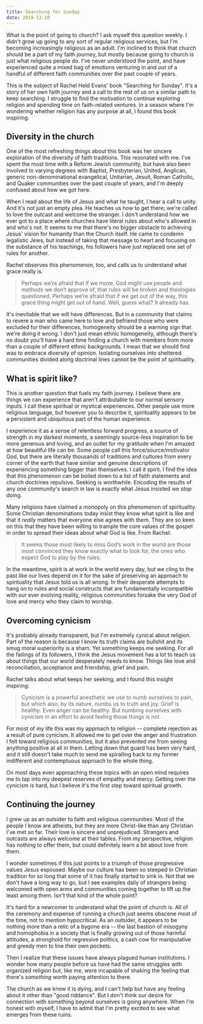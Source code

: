 ```yaml
---
title: Searching for Sunday
date: 2019-12-10
---
```


What is the point of going to church? I ask myself this question weekly. I
didn't grow up going to any sort of regular religious services, but I'm becoming
increasingly religious as an adult. I'm inclined to think that church should be
a part of my faith journey, but mostly because going to church is just what
religious people do. I've never understood the point, and have experienced quite
a mixed bag of emotions venturing in and out of a handful of different faith
communities over the past couple of years.

This is the subject of Rachel Held Evans' book "Searching for Sunday". It's a
story of her own faith journey and a call to the rest of us on a similar path to
keep searching. I struggle to find the motivation to continue exploring religion
and spending time on faith-related ventures. In a season where I'm wondering
whether religion has any purpose at all, I found this book inspiring.

## Diversity in the church

One of the most refreshing things about this book was her sincere exploration of
the diversity of faith traditions. This resonated with me. I've spent the most
time with a Reform Jewish community, but have also been involved to varying
degrees with Baptist, Presbyterian, United, Anglican, generic non-denominational
evangelical, Unitarian, Jesuit, Roman Catholic, and Quaker communities over the
past couple of years, and I'm deeply confused about how we got here.

When I read about the life of Jesus and what he taught, I hear a call to unity.
And it's not just an empty plea. He teaches us how to get there; we're called to
love the outcast and welcome the stranger. I don't understand how we ever got to
a place where churches have literal rules about who's allowed in and who's not.
It seems to me that there's no bigger obstacle to achieving Jesus' vision for
humanity than the Church itself. He came to condemn legalistic Jews, but instead
of taking that message to heart and focusing on the substance of his teachings,
his followers have just replaced one set of rules for another.

Rachel observes this phenomenon, too, and calls us to understand what grace
really is.

> Perhaps we’re afraid that if we move, God might use people and methods we
> don’t approve of, that rules will be broken and theologies questioned. Perhaps
> we’re afraid that if we get out of the way, this grace thing might get out of
> hand. Well, guess what? It already has.

It's inevitable that we will have differences. But in a community that claims to
revere a man who came here to love and befriend those who were excluded for
their differences, homogeneity should be a warning sign that we're doing it
wrong. I don't just mean ethnic homogeneity, although there's no doubt you'll
have a hard time finding a church with members from more than a couple of
different ethnic backgrounds. I mean that we should find was to embrace
diversity of opinion. Isolating ourselves into sheltered communities divided
along doctrinal lines cannot be the point of spirituality.

## What is spirit like?

This is another question that fuels my faith journey. I believe there are things
we can experience that aren't attributable to our normal sensory inputs. I call
these spiritual or mystical experiences. Other people use more religious
language, but however you to describe it, spirituality appears to be a
persistent and ubiquitous part of the human experience.

I experience it as a sense of relentless forward progress, a source of strength
in my darkest moments, a seemingly source-less inspiration to be more generous
and loving, and an outlet for my gratitude when I'm amazed at how beautiful life
can be. Some people call this force/source/motivator God, but there are
literally thousands of traditions and cultures from every corner of the earth
that have similar and genuine descriptions of experiencing something bigger than
themselves. I call it spirit. I find the idea that this phenomenon can be boiled
down to a list of faith statements and church doctrines repulsive. Seeking is
worthwhile. Encoding the results of any one community's search in law is exactly
what Jesus insisted we _stop_ doing.

Many religions have claimed a monopoly on this phenomenon of spirituality. Some
Christian denominations today insist they know what spirit is like and that it
_really_ matters that everyone else agrees with them. They are so keen on this
that they have been willing to trample the core values of the gospel in order to
spread their ideas about what God is like. From Rachel:

> It seems those most likely to miss God’s work in the world are those most
> convinced they know exactly what to look for, the ones who expect God to play
> by the rules.

In the meantime, spirit is at work in the world every day, but we cling to the
past like our lives depend on it for the sake of preserving an approach to
spirituality that Jesus told us is all wrong. In their desperate attempts to
hang on to rules and social constructs that are fundamentally incompatible with
our ever evolving reality, religious communities forsake the very God of love
and mercy who they claim to worship.

## Overcoming cynicism

It's probably already transparent, but I'm extremely cynical about religion.
Part of the reason is because I know its truth claims are bullshit and its smug
moral superiority is a sham. Yet something keeps me seeking. For all the
failings of its followers, I think the Jesus movement has a lot to teach us
about things that our world desperately needs to know. Things like love and
reconciliation, acceptance and friendship, grief and pain.

Rachel talks about what keeps her seeking, and I found this insight inspiring:

> Cynicism is a powerful anesthetic we use to numb ourselves to pain, but which
> also, by its nature, numbs us to truth and joy. Grief is healthy. Even anger
> can be healthy. But numbing ourselves with cynicism in an effort to avoid
> feeling those things is not.

For most of my life this was my approach to religion -- complete rejection as a
result of pure cynicism. It allowed me to get over the anger and frustration I
felt toward religious communities, but it also prevented me from seeing anything
positive at all in them. Letting down that guard has been very hard, and it
still doesn't take much to send me spiralling back to my former indifferent and
contemptuous approach to the whole thing.

On most days even approaching these topics with an open mind requires me to tap
into my deepest reserves of empathy and mercy. Getting over the cynicism is
hard, but I believe it's the first step toward spiritual growth.

## Continuing the journey

I grew up as an outsider to faith and religious communities. Most of the people
I know are atheists, but they are more Christ-like than any Christian I've met
so far. Their love is sincere and unprejudiced. Strangers and outcasts are
always welcome at their tables. From my perspective, religion has nothing to
offer them, but could definitely learn a bit about love from them.

I wonder sometimes if this just points to a triumph of those progressive values
Jesus espoused. Maybe our culture has been so steeped in Christian tradition for
so long that some of it has finally started to sink in. Not that we don't have a
long way to go, but I see examples daily of strangers being welcomed with open
arms and communities coming together to lift up the least among them. Isn't that
kind of the whole point?

It's hard for a newcomer to understand what the point of church is. All of the
ceremony and expense of running a church just seems obscene most of the time,
not to mention hypocritical. As an outsider, it appears to be nothing more than
a relic of a bygone era -- the last bastion of misogyny and homophobia in a
society that is finally growing out of those harmful attitudes, a stronghold for
regressive politics, a cash cow for manipulative and greedy men to line their
own pockets.

Then I realize that these issues have always plagued human institutions. I
wonder how many people before us have had the same struggles with organized
religion but, like me, were incapable of shaking the feeling that there's
_something_ worth paying attention to there.

The church as we know it is dying, and I can't help but have any feeling about
it other than "good riddance". But I don't think our desire for connection with
something beyond ourselves is going anywhere. When I'm honest with myself, I
have to admit that I'm pretty excited to see what emerges from these ruins.
